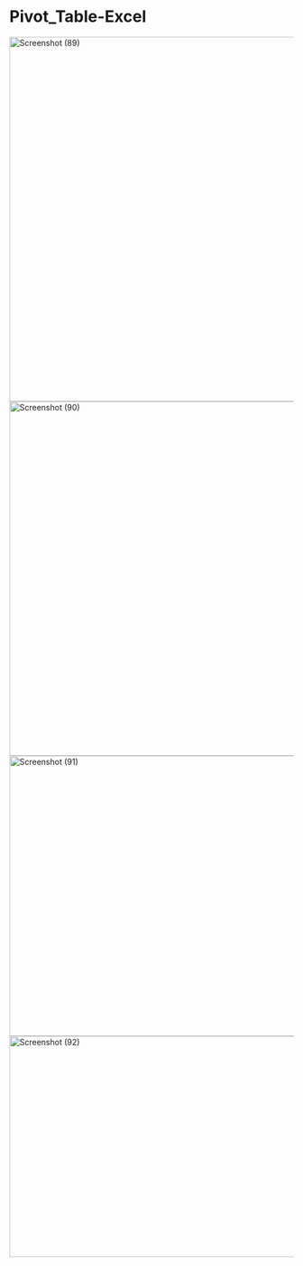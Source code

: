 # Pivot_Table-Excel
<img width="1193" height="645" alt="Screenshot (89)" src="https://github.com/user-attachments/assets/d62b9232-f3cc-42ba-b166-7617a88a6b77" />
<img width="973" height="627" alt="Screenshot (90)" src="https://github.com/user-attachments/assets/0c96a091-2fc9-4629-8146-c571707fd5b8" />
<img width="1129" height="496" alt="Screenshot (91)" src="https://github.com/user-attachments/assets/7fea2fce-3506-4f2f-9fe7-e071c2f5a2be" />
<img width="854" height="391" alt="Screenshot (92)" src="https://github.com/user-attachments/assets/e71ac3ec-d4ee-4299-9a8e-7a33e8dbd662" />
